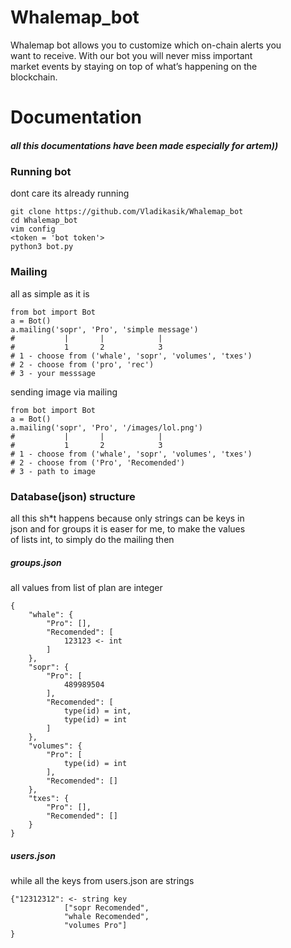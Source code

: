# Whalemap_bot
Whalemap bot allows you to customize which on-chain alerts you  
want to receive. With our bot you will never miss important  
market events by staying on top of what’s happening on the  
blockchain.
# Documentation
##### **_all this documentations have been made especially for artem))_**
### Running bot
dont care its already running
```
git clone https://github.com/Vladikasik/Whalemap_bot
cd Whalemap_bot
vim config
<token = 'bot token'>
python3 bot.py
```
### Mailing
all as simple as it is
```
from bot import Bot
a = Bot()
a.mailing('sopr', 'Pro', 'simple message')
#           |       |            |
#           1       2            3
# 1 - choose from ('whale', 'sopr', 'volumes', 'txes')
# 2 - choose from ('pro', 'rec')
# 3 - your messsage
```
sending image via mailing
```
from bot import Bot
a = Bot()
a.mailing('sopr', 'Pro', '/images/lol.png')
#           |       |            |
#           1       2            3
# 1 - choose from ('whale', 'sopr', 'volumes', 'txes')
# 2 - choose from ('Pro', 'Recomended')
# 3 - path to image
```
### Database(json) structure
all this sh*t happens because only strings can be keys in  
json and for groups it is easer for me, to make the values  
of lists int, to simply do the mailing then 
##### groups.json
all values from list of plan are integer
```
{  
    "whale": {  
        "Pro": [],  
        "Recomended": [   
            123123 <- int  
        ]  
    },  
    "sopr": {  
        "Pro": [  
            489989504  
        ], 
        "Recomended": [  
            type(id) = int,
            type(id) = int 
        ]  
    },  
    "volumes": {  
        "Pro": [  
            type(id) = int    
        ],  
        "Recomended": []  
    },  
    "txes": {  
        "Pro": [],  
        "Recomended": []  
    }   
}  
```
##### users.json
while all the keys from users.json are strings
```
{"12312312": <- string key
            ["sopr Recomended", 
            "whale Recomended", 
            "volumes Pro"]
}
```
